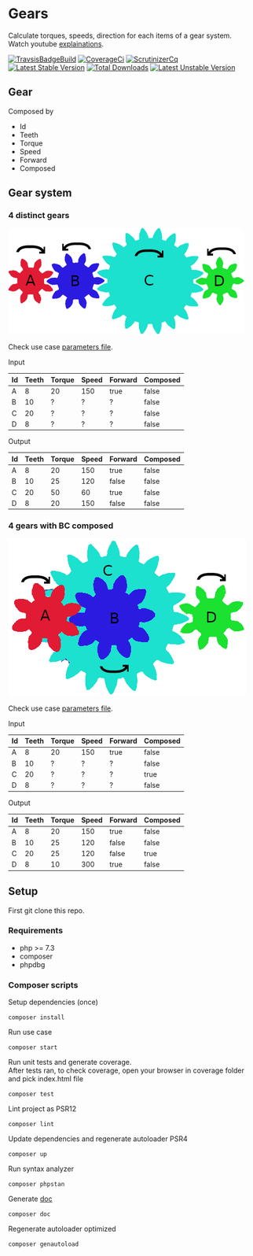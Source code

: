 # Gears

Calculate torques, speeds, direction for each items of a gear system.  
Watch youtube [explainations](https://www.youtube.com/watch?v=JMdPXTXIPWU).

[![TravsisBadgeBuild](https://api.travis-ci.com/pierre-fromager/gears.svg?branch=master)](https://travis-ci.com/pierre-fromager/gears)
[![CoverageCi](https://scrutinizer-ci.com/g/pierre-fromager/gears/badges/coverage.png?b=master)](https://scrutinizer-ci.com/g/pierre-fromager/gears/)
[![ScrutinizerCq](https://scrutinizer-ci.com/g/pierre-fromager/gears/badges/quality-score.png?b=master)](https://scrutinizer-ci.com/g/pierre-fromager/gears/)
[![Latest Stable Version](https://poser.pugx.org/pier-infor/gears/v/stable)](https://packagist.org/packages/pier-infor/gears)
[![Total Downloads](https://poser.pugx.org/pier-infor/gears/downloads)](https://packagist.org/packages/pier-infor/gears)
[![Latest Unstable Version](https://poser.pugx.org/pier-infor/gears/v/unstable)](https://packagist.org/packages/pier-infor/gears)

## Gear

Composed by

* Id
* Teeth
* Torque
* Speed
* Forward
* Composed

## Gear system

### 4 distinct gears

![4gears](doc/assets/img/4gears.png)

Check use case [parameters file](tests/fixtures/Entity/Gears4distinct.json).  

Input

|Id | Teeth | Torque | Speed | Forward | Composed |
|---|-------|--------|-------|---------|----------| 
| A | 8     | 20     | 150   | true    | false    |
| B | 10    | ?      | ?     | ?       | false    |
| C | 20    | ?      | ?     | ?       | false    |
| D | 8     | ?      | ?     | ?       | false    |

Output 

|Id | Teeth | Torque | Speed | Forward | Composed |
|---|-------|--------|-------|---------|----------| 
| A | 8     | 20     | 150   | true    | false    |
| B | 10    | 25     | 120   | false   | false    |
| C | 20    | 50     | 60    | true    | false    |
| D | 8     | 20     | 150   | false   | false    |

### 4 gears with BC composed

![4gears_composed](doc/assets/img/4gears_composed.png)  

Check use case [parameters file](tests/fixtures/Entity/Gears4composed.json).  

Input

|Id | Teeth | Torque | Speed | Forward | Composed |
|---|-------|--------|-------|---------|----------| 
| A | 8     | 20     | 150   | true    | false    |
| B | 10    | ?      | ?     | ?       | false    |
| C | 20    | ?      | ?     | ?       | true     |
| D | 8     | ?      | ?     | ?       | false    |

Output 

|Id | Teeth | Torque | Speed | Forward | Composed |
|---|-------|--------|-------|---------|----------| 
| A | 8     | 20     | 150   | true    | false    |
| B | 10    | 25     | 120   | false   | false    |
| C | 20    | 25     | 120   | false   | true     |
| D | 8     | 10     | 300   | true    | false    |

## Setup

First git clone this repo.  

### Requirements

* php >= 7.3
* composer
* phpdbg

### Composer scripts

Setup dependencies (once)
```
composer install
```

Run use case
```
composer start
```

Run unit tests and generate coverage.  
After tests ran, to check coverage, open your browser in coverage folder and pick index.html file
```
composer test
```

Lint project as PSR12
```
composer lint
```

Update dependencies and regenerate autoloader PSR4
```
composer up
```

Run syntax analyzer
```
composer phpstan
```

Generate [doc](doc/html/index.xhtml)
```
composer doc
```

Regenerate autoloader optimized
```
composer genautoload
```
